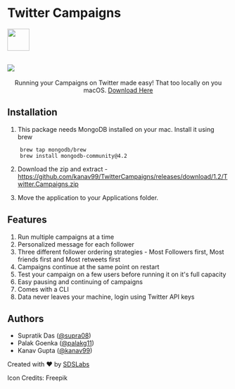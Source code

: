 # Twitter Campaigns

<div style="display: table-cell;vertical-align: middle;">
<img height="50px" src="https://i.imgur.com/jIRiGnE.png">
</div>

<br />
<p align="center">
  <img src="https://i.imgur.com/G4YUrdG.gif" style="display: block;margin: auto;"><br />
  Running your Campaigns on Twitter made easy! That too locally on you macOS.
  <a href="https://github.com/kanav99/TwitterCampaigns/releases/download/1.2/Twitter.Campaigns.zip"> Download Here </a>
</p>

## Installation

1. This package needs MongoDB installed on your mac. Install it using brew

```
    brew tap mongodb/brew
    brew install mongodb-community@4.2
```

2. Download the zip and extract - https://github.com/kanav99/TwitterCampaigns/releases/download/1.2/Twitter.Campaigns.zip

3. Move the application to your Applications folder.

## Features

1. Run multiple campaigns at a time
2. Personalized message for each follower
3. Three different follower ordering strategies - Most Followers first, Most friends first and Most retweets first
4. Campaigns continue at the same point on restart
5. Test your campaign on a few users before running it on it's full capacity
6. Easy pausing and continuing of campaigns
7. Comes with a CLI
8. Data never leaves your machine, login using Twitter API keys

## Authors

* Supratik Das ([@supra08](https://github.com/supra08))  
* Palak Goenka ([@palakg11](https://github.com/palakg11))  
* Kanav Gupta ([@kanav99](https://github.com/kanav99))

Created with :heart: by [SDSLabs](https://sdslabs.co)

Icon Credits: Freepik
